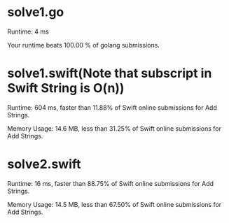 # solve1.go

Runtime: 4 ms

Your runtime beats 100.00 % of golang submissions.

# solve1.swift(Note that subscript in Swift String is O(n))

Runtime: 604 ms, faster than 11.88% of Swift online submissions for Add Strings.

Memory Usage: 14.6 MB, less than 31.25% of Swift online submissions for Add Strings.

# solve2.swift

Runtime: 16 ms, faster than 88.75% of Swift online submissions for Add Strings.

Memory Usage: 14.5 MB, less than 67.50% of Swift online submissions for Add Strings.

